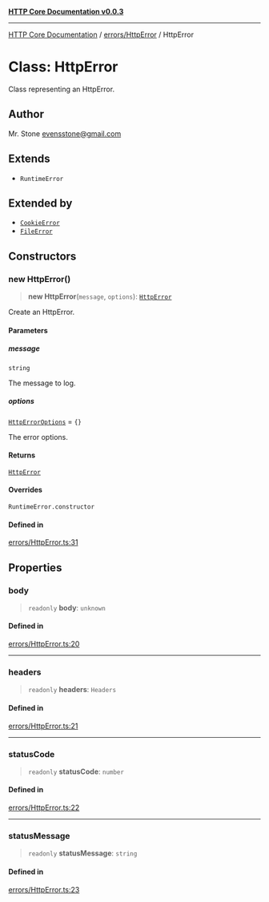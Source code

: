 [**HTTP Core Documentation v0.0.3**](../../../README.md)

***

[HTTP Core Documentation](../../../modules.md) / [errors/HttpError](../README.md) / HttpError

# Class: HttpError

Class representing an HttpError.

## Author

Mr. Stone <evensstone@gmail.com>

## Extends

- `RuntimeError`

## Extended by

- [`CookieError`](../../CookieError/classes/CookieError.md)
- [`FileError`](../../FileError/classes/FileError.md)

## Constructors

### new HttpError()

> **new HttpError**(`message`, `options`): [`HttpError`](HttpError.md)

Create an HttpError.

#### Parameters

##### message

`string`

The message to log.

##### options

[`HttpErrorOptions`](../interfaces/HttpErrorOptions.md) = `{}`

The error options.

#### Returns

[`HttpError`](HttpError.md)

#### Overrides

`RuntimeError.constructor`

#### Defined in

[errors/HttpError.ts:31](https://github.com/stonemjs/http-core/blob/33a82b77e98ade423889148c13f25ccd40b75c8a/src/errors/HttpError.ts#L31)

## Properties

### body

> `readonly` **body**: `unknown`

#### Defined in

[errors/HttpError.ts:20](https://github.com/stonemjs/http-core/blob/33a82b77e98ade423889148c13f25ccd40b75c8a/src/errors/HttpError.ts#L20)

***

### headers

> `readonly` **headers**: `Headers`

#### Defined in

[errors/HttpError.ts:21](https://github.com/stonemjs/http-core/blob/33a82b77e98ade423889148c13f25ccd40b75c8a/src/errors/HttpError.ts#L21)

***

### statusCode

> `readonly` **statusCode**: `number`

#### Defined in

[errors/HttpError.ts:22](https://github.com/stonemjs/http-core/blob/33a82b77e98ade423889148c13f25ccd40b75c8a/src/errors/HttpError.ts#L22)

***

### statusMessage

> `readonly` **statusMessage**: `string`

#### Defined in

[errors/HttpError.ts:23](https://github.com/stonemjs/http-core/blob/33a82b77e98ade423889148c13f25ccd40b75c8a/src/errors/HttpError.ts#L23)
